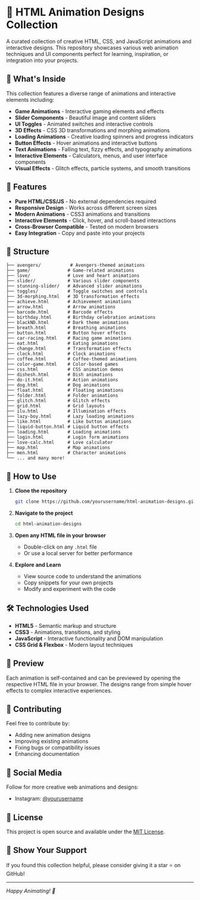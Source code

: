 # 🎨 HTML Animation Designs Collection

A curated collection of creative HTML, CSS, and JavaScript animations and interactive designs. This repository showcases various web animation techniques and UI components perfect for learning, inspiration, or integration into your projects.

## 🌟 What's Inside

This collection features a diverse range of animations and interactive elements including:

- **Game Animations** - Interactive gaming elements and effects
- **Slider Components** - Beautiful image and content sliders
- **UI Toggles** - Animated switches and interactive controls
- **3D Effects** - CSS 3D transformations and morphing animations
- **Loading Animations** - Creative loading spinners and progress indicators
- **Button Effects** - Hover animations and interactive buttons
- **Text Animations** - Falling text, fizzy effects, and typography animations
- **Interactive Elements** - Calculators, menus, and user interface components
- **Visual Effects** - Glitch effects, particle systems, and smooth transitions

## 🚀 Features

- **Pure HTML/CSS/JS** - No external dependencies required
- **Responsive Design** - Works across different screen sizes
- **Modern Animations** - CSS3 animations and transitions
- **Interactive Elements** - Click, hover, and scroll-based interactions
- **Cross-Browser Compatible** - Tested on modern browsers
- **Easy Integration** - Copy and paste into your projects

## 📁 Structure

```
├── avengers/           # Avengers-themed animations
├── game/              # Game-related animations
├── love/              # Love and heart animations
├── slider/            # Various slider components
├── stunning-slider/   # Advanced slider animations
├── toggles/           # Toggle switches and controls
├── 3d-morphing.html   # 3D transformation effects
├── achieve.html       # Achievement animations
├── arrow.html         # Arrow animations
├── barcode.html       # Barcode effects
├── birthday.html      # Birthday celebration animations
├── blackND.html       # Dark theme animations
├── breath.html        # Breathing animations
├── button.html        # Button hover effects
├── car-racing.html    # Racing game animations
├── eat.html           # Eating animations
├── change.html        # Transformation effects
├── clock.html         # Clock animations
├── coffee.html        # Coffee-themed animations
├── color-game.html    # Color-based games
├── css.html           # CSS animation demos
├── dishesh.html       # Dish animations
├── do-it.html         # Action animations
├── dog.html           # Dog animations
├── float.html         # Floating animations
├── folder.html        # Folder animations
├── glitch.html        # Glitch effects
├── grid.html          # Grid layouts
├── ilu.html           # Illumination effects
├── lazy-boy.html      # Lazy loading animations
├── like.html          # Like button animations
├── liquid-button.html # Liquid button effects
├── loading.html       # Loading animations
├── login.html         # Login form animations
├── love-calc.html     # Love calculator
├── map.html           # Map animations
├── men.html           # Character animations
└── ... and many more!
```

## 🎯 How to Use

1. **Clone the repository**
   ```bash
   git clone https://github.com/yourusername/html-animation-designs.git
   ```

2. **Navigate to the project**
   ```bash
   cd html-animation-designs
   ```

3. **Open any HTML file in your browser**
   - Double-click on any `.html` file
   - Or use a local server for better performance

4. **Explore and Learn**
   - View source code to understand the animations
   - Copy snippets for your own projects
   - Modify and experiment with the code

## 🛠️ Technologies Used

- **HTML5** - Semantic markup and structure
- **CSS3** - Animations, transitions, and styling
- **JavaScript** - Interactive functionality and DOM manipulation
- **CSS Grid & Flexbox** - Modern layout techniques

## 🎨 Preview

Each animation is self-contained and can be previewed by opening the respective HTML file in your browser. The designs range from simple hover effects to complex interactive experiences.

## 🤝 Contributing

Feel free to contribute by:
- Adding new animation designs
- Improving existing animations
- Fixing bugs or compatibility issues
- Enhancing documentation

## 📱 Social Media

Follow for more creative web animations and designs:
- Instagram: [@yourusername](https://instagram.com/yourusername)

## 📄 License

This project is open source and available under the [MIT License](LICENSE).

## 🌟 Show Your Support

If you found this collection helpful, please consider giving it a star ⭐ on GitHub!

---

*Happy Animating! 🎉*
